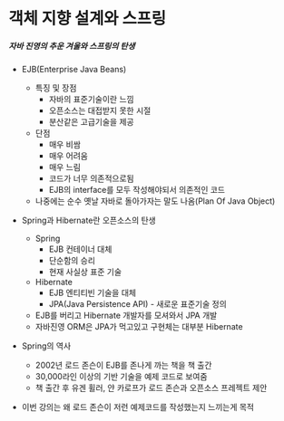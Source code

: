 # 객체 지향 설계와 스프링
##### 자바 진영의 추운 겨울와 스프링의 탄생
- EJB(Enterprise Java Beans)
    - 특징 및 장점
        - 자바의 표준기술이란 느낌
        - 오픈소스는 대접받지 못한 시절
        - 분산같은 고급기술을 제공
    - 단점
        - 매우 비쌈
        - 매우 어려움
        - 매우 느림
        - 코드가 너무 의존적으로됨
        - EJB의 interface를 모두 작성해야되서 의존적인 코드
    - 나중에는 순수 옛날 자바로 돌아가자는 말도 나옴(Plan Of Java Object)

- Spring과 Hibernate란 오픈소스의 탄생
    - Spring
        - EJB 컨테이너 대체
        - 단순함의 승리
        - 현재 사실상 표준 기술
    - Hibernate
        - EJB 엔티티빈 기술을 대체
        - JPA(Java Persistence API) - 새로운 표준기술 정의
    - EJB를 버리고 Hibernate 개발자를 모셔와서 JPA 개발
    - 자바진영 ORM은 JPA가 먹고있고 구현체는 대부분 Hibernate

- Spring의 역사
    - 2002년 로드 존슨이 EJB를 존나게 까는 책을 책 출간
    - 30,000라인 이상의 기반 기술을 예제 코드로 보여줌
    - 책 출간 후 유겐 휠러, 얀 카로프가 로드 존슨과 오픈소스 프레젝트 제안

- 이번 강의는 왜 로드 존슨이 저런 예제코드를 작성했는지 느끼는게 목적
    


